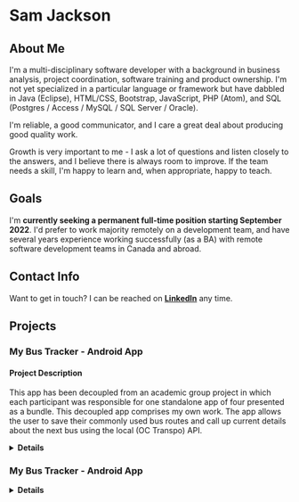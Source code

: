 # Sam Jackson

## About Me

I'm a multi-disciplinary software developer with a background in business analysis, project coordination, software training and product ownership. I'm not yet specialized in a particular language or framework but have dabbled in Java (Eclipse), HTML/CSS, Bootstrap, JavaScript, PHP (Atom), and SQL (Postgres / Access / MySQL / SQL Server / Oracle).

I'm reliable, a good communicator, and I care a great deal about producing good quality work.

Growth is very important to me - I ask a lot of questions and listen closely to the answers, and I believe there is always room to improve. If the team needs a skill, I'm happy to learn and, when appropriate, happy to teach.

## Goals

I'm **currently seeking a permanent full-time position starting September 2022**. I'd prefer to work majority remotely on a development team, and have several years experience working successfully (as a BA) with remote software development teams in Canada and abroad.

## Contact Info

Want to get in touch? I can be reached on **[LinkedIn](https://www.linkedin.com/in/samanthaljackson/)** any time.

## Projects

### My Bus Tracker - Android App

#### Project Description

This app has been decoupled from an academic group project in which each participant was responsible for one standalone app of four presented as a bundle. This decoupled app comprises my own work.
The app allows the user to save their commonly used bus routes and call up current details about the next bus using the local (OC Transpo) API.

<details>
    <summary><b>Details</b></summary>
    <p>Main features include:</p>
    <ul>
        <li>Ability to search for routes by stop number.</li>
        <li>Ability to save a route to a persistent list of favourites.</li>
        <li>Ability to view information about a saved route including location and time to arrival.</li>
        <li>Ability to view the current location of your bus in Google Maps.</li>
    </ul>
</details>

### My Bus Tracker - Android App
<details>
    <summary><b>Details</b></summary>
    <h5>Project Description</h5>
</details>